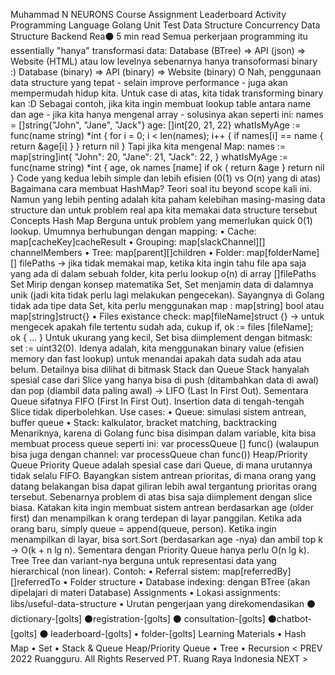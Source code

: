 
Muhammad N
NEURONS Course Assignment Leaderboard Activity
Programming Language
Golang
Unit Test
Data Structure
Concurrency
Data Structure
Backend Rea⚫ 5 min read
Semua perkerjaan programming itu essentially "hanya" transformasi data:
Database (BTree) => API (json) => Website (HTML)
atau low levelnya sebenarnya hanya transoformasi binary :)
Database (binary) => API (binary) => Website (binary)
O
Nah, penggunaan data structure yang tepat - selain improve performance - juga akan mempermudah hidup kita. Untuk case di atas, kita tidak transforming binary kan :D
Sebagai contoh, jika kita ingin membuat lookup table antara name dan age - jika kita hanya mengenal array - solusinya akan seperti ini:
names = []string{"John", "Jane", "Jack"}
age: []int[20, 21, 22}
whatIsMyAge := func(name string) *int {
for i = 0; i < len(names); i++ {
if names[i] == name {
return &age[i]
}
}
return nil
}
Tapi jika kita mengenal Map:
names := map[string]int{
"John": 20,
"Jane": 21,
"Jack": 22,
}
whatIsMyAge := func(name string) *int {
age, ok
names [name]
if ok {
return &age
}
return nil
}
Code yang kedua lebih simple dan lebih efisien (0(1) vs O(n) yang di atas)
Bagaimana cara membuat HashMap? Teori soal itu beyond scope kali ini. Namun yang lebih penting adalah kita paham kelebihan masing-masing data structure dan untuk problem real apa kita memakai data structure tersebut
Concepts
Hash Map
Berguna untuk problem yang memerlukan quick 0(1) lookup. Umumnya berhubungan dengan mapping:
• Cache: map[cacheKey]cacheResult
• Grouping: map[slackChannel][] channelMembers
• Tree: map[parent][]children
• Folder: map[folderName][] filePaths -> jika tidak memakai map, ketika kita ingin tahu file apa saja yang ada di dalam sebuah folder, kita perlu lookup o(n) di array []filePaths
Set
Mirip dengan konsep matematika Set, Set menjamin data di dalamnya unik (jadi kita tidak perlu lagi melakukan pengecekan). Sayangnya di Golang tidak ada tipe data Set, kita perlu menggunakan map : map[string] bool atau map[string]struct{}
• Files existance check: map[fileName]struct {} -> untuk mengecek apakah file tertentu sudah ada, cukup if, ok := files [fileName]; ok { ... }
Untuk ukurang yang kecil, Set bisa diimplement dengan bitmask: set := uint32(0). Idenya adalah, kita menggunakan binary value (efisien memory dan fast lookup) untuk menandai apakah data sudah ada atau belum. Detailnya bisa dilihat di bitmask
Stack dan Queue
Stack hanyalah spesial case dari Slice yang hanya bisa di push (ditambahkan data di awal) dan pop (diambil data paling awal) -> LIFO (Last In First Out). Sementara Queue sifatnya FIFO (First In First Out). Insertion data di tengah-tengah Slice tidak diperbolehkan. Use cases:
• Queue: simulasi sistem antrean, buffer queue
• Stack: kalkulator, bracket matching, backtracking
Menariknya, karena di Golang func bisa disimpan dalam variable, kita bisa membuat process queue seperti ini: var processQueue [] func() (walaupun bisa juga dengan channel: var processQueue chan func())
Heap/Priority Queue
Priority Queue adalah spesial case dari Queue, di mana urutannya tidak selalu FIFO. Bayangkan sistem antrean prioritas, di mana orang yang datang belakangan bisa dapat giliran lebih awal tergantung prioritas orang tersebut.
Sebenarnya problem di atas bisa saja diimplement dengan slice biasa. Katakan kita ingin membuat sistem antrean berdasarkan age (older first) dan menampilkan k orang terdepan di layar panggilan. Ketika ada orang baru, simply queue = append(queue, person). Ketika ingin menampilkan di layar, bisa sort.Sort (berdasarkan age -nya) dan ambil top k -> O(k + n lg n). Sementara dengan Priority Queue hanya perlu O(n lg k).
Tree
Tree dan variant-nya berguna untuk representasi data yang hierarchical (non linear). Contoh:
• Referral sistem: map[referredBy][]referredTo
• Folder structure
• Database indexing: dengan BTree (akan dipelajari di materi Database)
Assignments
• Lokasi assignments: libs/useful-data-structure
• Urutan pengerjaan yang direkomendasikan
⚫ dictionary-[golts]
⚫registration-[golts]
⚫ consultation-[golts]
⚫chatbot-[golts]
⚫ leaderboard-[golts]
• folder-[golts]
Learning Materials
• Hash Map
• Set
• Stack & Queue
Heap/Priority Queue
• Tree
• Recursion
< PREV
2022 Ruangguru. All Rights Reserved PT. Ruang Raya Indonesia
NEXT >